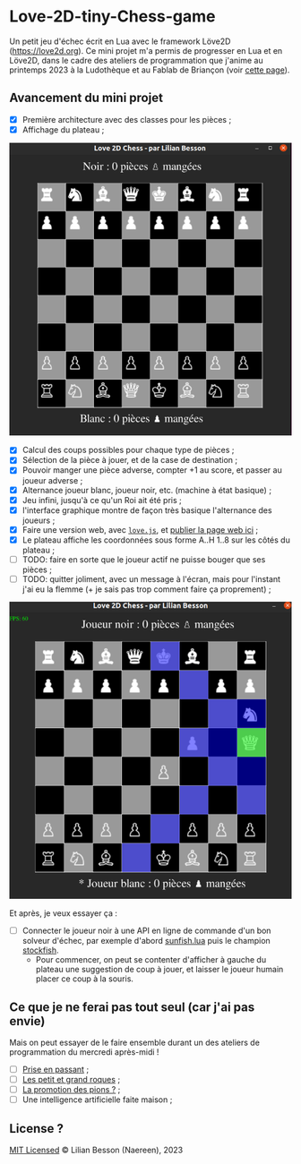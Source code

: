 # Love-2D-tiny-Chess-game

Un petit jeu d'échec écrit en Lua avec le framework Löve2D (https://love2d.org).
Ce mini projet m'a permis de progresser en Lua et en Löve2D, dans le cadre des ateliers de programmation que j'anime au printemps 2023 à la Ludothèque et au Fablab de Briançon (voir [cette page](https://github.com/aucoindujeu/codeclub)).

## Avancement du mini projet

- [x] Première architecture avec des classes pour les pièces ;
- [x] Affichage du plateau ;

![Démonstration du plateau au début du jeu](demo_plateau_initial.png)

- [x] Calcul des coups possibles pour chaque type de pièces ;
- [x] Sélection de la pièce à jouer, et de la case de destination ;
- [x] Pouvoir manger une pièce adverse, compter +1 au score, et passer au joueur adverse ;
- [x] Alternance joueur blanc, joueur noir, etc. (machine à état basique) ;
- [x] Jeu infini, jusqu'à ce qu'un Roi ait été pris ;
- [x] l'interface graphique montre de façon très basique l'alternance des joueurs ;
- [x] Faire une version web, avec [`love.js`](https://github.com/Davidobot/love.js), et [publier la page web ici](https://naereen.github.io/Love-2D-tiny-Chess-game/www/) ;
- [x] Le plateau affiche les coordonnées sous forme A..H 1..8 sur les côtés du plateau ;
- [ ] TODO: faire en sorte que le joueur actif ne puisse bouger que ses pièces ;
- [ ] TODO: quitter joliment, avec un message à l'écran, mais pour l'instant j'ai eu la flemme (+ je sais pas trop comment faire ça proprement) ;

![Démonstration du plateau en cours de jeu](demo_plateau_en_cours.png)

Et après, je veux essayer ça :

- [ ] Connecter le joueur noir à une API en ligne de commande d'un bon solveur d'échec, par exemple d'abord [sunfish.lua](https://github.com/soumith/sunfish.lua) puis le champion [stockfish](https://stockfishchess.org/).
    * Pour commencer, on peut se contenter d'afficher à gauche du plateau une suggestion de coup à jouer, et laisser le joueur humain placer ce coup à la souris.

## Ce que je ne ferai pas tout seul (car j'ai pas envie)

Mais on peut essayer de le faire ensemble durant un des ateliers de programmation du mercredi après-midi !

- [ ] [Prise en passant](https://fr.wikipedia.org/wiki/Prise_en_passant) ;
- [ ] [Les petit et grand roques](https://fr.wikipedia.org/wiki/Roque_(%C3%A9checs)) ;
- [ ] [La promotion des pions ?](https://fr.wikipedia.org/wiki/Promotion_(%C3%A9checs)) ;
- [ ] Une intelligence artificielle faite maison ;

## License ?

[MIT Licensed](LICENSE)
© Lilian Besson (Naereen), 2023

